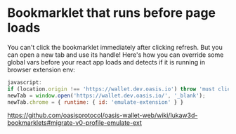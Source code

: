 # Bookmarklet that runs before page loads

You can't click the bookmarklet immediately after clicking refresh. But you can open a new tab and use its handle!
Here's how you can override some global vars before your react app loads and detects if it is running in browser extension env:
```js
javascript:
if (location.origin !== 'https://wallet.dev.oasis.io') throw 'must click while on https://wallet.dev.oasis.io';
newTab = window.open('https://wallet.dev.oasis.io/', '_blank');
newTab.chrome = { runtime: { id: 'emulate-extension' } }
```

https://github.com/oasisprotocol/oasis-wallet-web/wiki/lukaw3d-bookmarklets#migrate-v0-profile-emulate-ext
